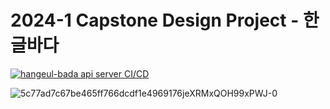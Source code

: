 # 2024-1 Capstone Design Project - 한글바다
[![hangeul-bada api server CI/CD](https://github.com/2024-1-Capstone-Design/back-end/actions/workflows/main.yml/badge.svg)](https://github.com/2024-1-Capstone-Design/back-end/actions/workflows/main.yml)


![5c77ad7c67be465ff766dcdf1e4969176jeXRMxQOH99xPWJ-0](https://github.com/2024-1-Capstone-Design/back-end/assets/112956015/3d242540-0be4-429a-9a16-ff383c686031)
